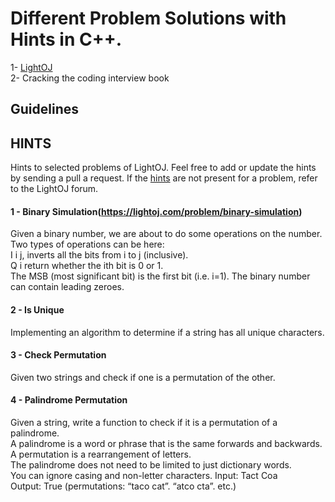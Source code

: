 # Different Problem Solutions with Hints in C++.
1- [LightOJ](https://lightoj.com/) <br />
2- Cracking the coding interview book

## Guidelines

## HINTS

Hints to selected problems of LightOJ. Feel free to add or update the hints by sending a pull a request. If the [hints](HINTS.md) are not present for a problem, refer to the LightOJ forum. 

#### 1 - Binary Simulation(https://lightoj.com/problem/binary-simulation)
Given a binary number, we are about to do some operations on the number. Two types of operations can be here:<br/>
I i j, inverts all the bits from i to j (inclusive).<br/>
Q i return whether the ith bit is 0 or 1.<br/>
The MSB (most significant bit) is the first bit (i.e. i=1). The binary number can contain leading zeroes.
#### 2 - Is Unique 
Implementing an algorithm to determine if a string has all unique characters.
#### 3 - Check Permutation 
Given two strings and check if one is a permutation of the other.
#### 4 - Palindrome Permutation 
Given a string, write a function to check if it is a permutation of a palindrome.<br/>
A palindrome is a word or phrase that is the same forwards and backwards.<br/>
A permutation is a rearrangement of letters.<br/>
The palindrome does not need to be limited to just dictionary words.<br/>
You can ignore casing and non-letter characters.
Input: Tact Coa <br/>
Output: True (permutations: “taco cat”. “atco cta”. etc.)

